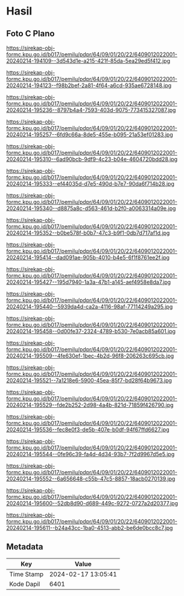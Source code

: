 # Hasil

## Foto C Plano

https://sirekap-obj-formc.kpu.go.id/b017/pemilu/pdpr/64/09/01/20/22/6409012022001-20240214-194109--3d543d1e-a215-421f-85da-5ea29ed5f412.jpg

https://sirekap-obj-formc.kpu.go.id/b017/pemilu/pdpr/64/09/01/20/22/6409012022001-20240214-194123--f98b2bef-2a81-4f64-a6cd-935ae6728148.jpg

https://sirekap-obj-formc.kpu.go.id/b017/pemilu/pdpr/64/09/01/20/22/6409012022001-20240214-195236--8797b4a4-7593-403d-9075-773415327087.jpg

https://sirekap-obj-formc.kpu.go.id/b017/pemilu/pdpr/64/09/01/20/22/6409012022001-20240214-195257--6fd9c66a-8de5-455e-b095-21a53ef01283.jpg

https://sirekap-obj-formc.kpu.go.id/b017/pemilu/pdpr/64/09/01/20/22/6409012022001-20240214-195310--6ad90bcb-9df9-4c23-b04e-4604720bdd28.jpg

https://sirekap-obj-formc.kpu.go.id/b017/pemilu/pdpr/64/09/01/20/22/6409012022001-20240214-195333--ef44035d-d7e5-490d-b7e7-90da6f714b28.jpg

https://sirekap-obj-formc.kpu.go.id/b017/pemilu/pdpr/64/09/01/20/22/6409012022001-20240214-195340--d8875a8c-d563-461d-b2f0-a0063314a09e.jpg

https://sirekap-obj-formc.kpu.go.id/b017/pemilu/pdpr/64/09/01/20/22/6409012022001-20240214-195352--b0be578f-b0b7-47c3-b9f1-0db7d717af1d.jpg

https://sirekap-obj-formc.kpu.go.id/b017/pemilu/pdpr/64/09/01/20/22/6409012022001-20240214-195414--dad091ae-905b-4010-b4e5-6f1f8761ee2f.jpg

https://sirekap-obj-formc.kpu.go.id/b017/pemilu/pdpr/64/09/01/20/22/6409012022001-20240214-195427--195d7940-1a3a-47b1-a145-aef4958e8da7.jpg

https://sirekap-obj-formc.kpu.go.id/b017/pemilu/pdpr/64/09/01/20/22/6409012022001-20240214-195440--5939da4d-ca2a-4116-98af-77114249a295.jpg

https://sirekap-obj-formc.kpu.go.id/b017/pemilu/pdpr/64/09/01/20/22/6409012022001-20240214-195458--0d00fe37-2324-4789-b530-7e0acb85a601.jpg

https://sirekap-obj-formc.kpu.go.id/b017/pemilu/pdpr/64/09/01/20/22/6409012022001-20240214-195509--4fe630ef-1bec-4b2d-96f8-206263c695cb.jpg

https://sirekap-obj-formc.kpu.go.id/b017/pemilu/pdpr/64/09/01/20/22/6409012022001-20240214-195521--7a1218e6-5900-45ea-85f7-bd28f64b9673.jpg

https://sirekap-obj-formc.kpu.go.id/b017/pemilu/pdpr/64/09/01/20/22/6409012022001-20240214-195529--fde2b252-2d98-4a4b-821d-71859f426790.jpg

https://sirekap-obj-formc.kpu.go.id/b017/pemilu/pdpr/64/09/01/20/22/6409012022001-20240214-195536--fec8e0f3-de5b-407e-b0df-94f67ffd6627.jpg

https://sirekap-obj-formc.kpu.go.id/b017/pemilu/pdpr/64/09/01/20/22/6409012022001-20240214-195544--0fe96c39-fa4d-4d34-93b7-7f2d9967d5e5.jpg

https://sirekap-obj-formc.kpu.go.id/b017/pemilu/pdpr/64/09/01/20/22/6409012022001-20240214-195552--6a656648-c55b-47c5-8857-18acb0270139.jpg

https://sirekap-obj-formc.kpu.go.id/b017/pemilu/pdpr/64/09/01/20/22/6409012022001-20240214-195600--52db8d90-d689-449c-9272-0727a2d20377.jpg

https://sirekap-obj-formc.kpu.go.id/b017/pemilu/pdpr/64/09/01/20/22/6409012022001-20240214-195611--b24a43cc-1ba0-4513-abb2-be6de0bcc8c7.jpg


## Metadata

| Key        | Value               |
| ---------- | ------------------- |
| Time Stamp | 2024-02-17 13:05:41 |
| Kode Dapil | 6401                |



